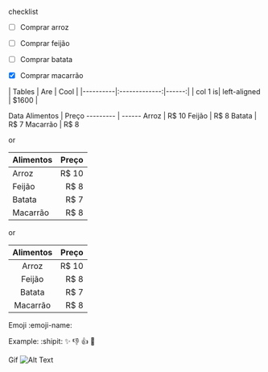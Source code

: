 
checklist
- [ ] Comprar arroz
- [ ] Comprar feijão
- [ ] Comprar batata
- [x] Comprar macarrão


| Tables | Are | Cool | |----------|:-------------:|------:| | col 1 is| left-aligned | $1600 |


Data
Alimentos | Preço
--------- | ------
Arroz     | R$ 10
Feijão    | R$ 8
Batata    | R$ 7
Macarrão  | R$ 8

or

Alimentos | Preço
--------- | ------:
Arroz     | R$ 10
Feijão    | R$ 8
Batata    | R$ 7
Macarrão  | R$ 8

or

Alimentos | Preço
:-------: | ------:
Arroz     | R$ 10
Feijão    | R$ 8
Batata    | R$ 7
Macarrão  | R$ 8


Emoji
:emoji-name:

Example:
	:shipit:
	:sparkles:
	:-1:
	:+1:
	:clap:


Gif
![Alt Text](https://github.com/{user}/{repo}/raw/{branch}/path/to/image.gif)
